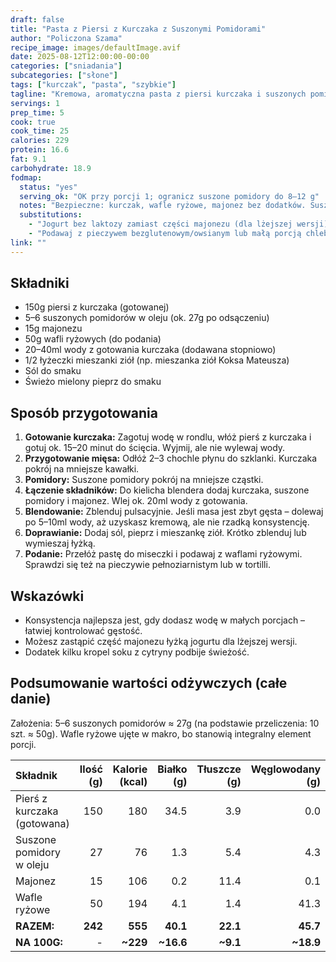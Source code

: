 ```yaml
---
draft: false
title: "Pasta z Piersi z Kurczaka z Suszonymi Pomidorami"
author: "Policzona Szama"
recipe_image: images/defaultImage.avif
date: 2025-08-12T12:00:00-00:00
categories: ["sniadania"]
subcategories: ["słone"]
tags: ["kurczak", "pasta", "szybkie"]
tagline: "Kremowa, aromatyczna pasta z piersi kurczaka i suszonych pomidorów – idealna na kanapki lub wafle ryżowe."
servings: 1
prep_time: 5
cook: true
cook_time: 25
calories: 229
protein: 16.6
fat: 9.1
carbohydrate: 18.9
fodmap:
  status: "yes"
  serving_ok: "OK przy porcji 1; ogranicz suszone pomidory do 8–12 g"
  notes: "Bezpieczne: kurczak, wafle ryżowe, majonez bez dodatków. Suszone pomidory tylko w małej porcji; przyprawy bez cebuli/czosnku."
  substitutions:
    - "Jogurt bez laktozy zamiast części majonezu (dla lżejszej wersji)."
    - "Podawaj z pieczywem bezglutenowym/owsianym lub małą porcją chleba orkiszowego na zakwasie."
link: ""
---
```


## Składniki
* 150g piersi z kurczaka (gotowanej)
* 5–6 suszonych pomidorów w oleju (ok. 27g po odsączeniu)
* 15g majonezu
* 50g wafli ryżowych (do podania)
* 20–40ml wody z gotowania kurczaka (dodawana stopniowo)
* 1/2 łyżeczki mieszanki ziół (np. mieszanka ziół Koksa Mateusza)
* Sól do smaku
* Świeżo mielony pieprz do smaku

## Sposób przygotowania
1. **Gotowanie kurczaka:** Zagotuj wodę w rondlu, włóż pierś z kurczaka i gotuj ok. 15–20 minut do ścięcia. Wyjmij, ale nie wylewaj wody.
2. **Przygotowanie mięsa:** Odłóż 2–3 chochle płynu do szklanki. Kurczaka pokrój na mniejsze kawałki.
3. **Pomidory:** Suszone pomidory pokrój na mniejsze cząstki.
4. **Łączenie składników:** Do kielicha blendera dodaj kurczaka, suszone pomidory i majonez. Wlej ok. 20ml wody z gotowania.
5. **Blendowanie:** Zblenduj pulsacyjnie. Jeśli masa jest zbyt gęsta – dolewaj po 5–10ml wody, aż uzyskasz kremową, ale nie rzadką konsystencję.
6. **Doprawianie:** Dodaj sól, pieprz i mieszankę ziół. Krótko zblenduj lub wymieszaj łyżką.
7. **Podanie:** Przełóż pastę do miseczki i podawaj z waflami ryżowymi. Sprawdzi się też na pieczywie pełnoziarnistym lub w tortilli.

## Wskazówki
* Konsystencja najlepsza jest, gdy dodasz wodę w małych porcjach – łatwiej kontrolować gęstość.
* Możesz zastąpić część majonezu łyżką jogurtu dla lżejszej wersji.
* Dodatek kilku kropel soku z cytryny podbije świeżość.

## Podsumowanie wartości odżywczych (całe danie)

Założenia: 5–6 suszonych pomidorów ≈ 27g (na podstawie przeliczenia: 10 szt. ≈ 50g). Wafle ryżowe ujęte w makro, bo stanowią integralny element porcji.

| Składnik | Ilość (g) | Kalorie (kcal) | Białko (g) | Tłuszcze (g) | Węglowodany (g) |
| :--- | ---: | ---: | ---: | ---: | ---: |
| Pierś z kurczaka (gotowana) | 150 | 180 | 34.5 | 3.9 | 0.0 |
| Suszone pomidory w oleju | 27 | 76 | 1.3 | 5.4 | 4.3 |
| Majonez | 15 | 106 | 0.2 | 11.4 | 0.1 |
| Wafle ryżowe | 50 | 194 | 4.1 | 1.4 | 41.3 |
| **RAZEM:** | **242** | **555** | **40.1** | **22.1** | **45.7** |
| **NA 100G:** | - | **~229** | **~16.6** | **~9.1** | **~18.9** |
